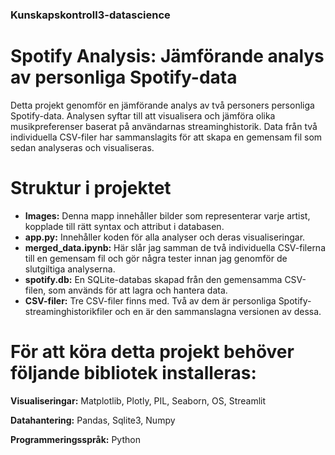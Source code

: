 ### Kunskapskontroll3-datascience

# Spotify Analysis: Jämförande analys av personliga Spotify-data

Detta projekt genomför en jämförande analys av två personers personliga Spotify-data. Analysen syftar till att visualisera och jämföra olika musikpreferenser baserat på användarnas streaminghistorik. Data från två individuella CSV-filer har sammanslagits för att skapa en gemensam fil som sedan analyseras och visualiseras.

# Struktur i projektet

* **Images:** Denna mapp innehåller bilder som representerar varje artist, kopplade till rätt syntax och attribut i databasen.
* **app.py:** Innehåller koden för alla analyser och deras visualiseringar.
* **merged_data.ipynb:** Här slår jag samman de två individuella CSV-filerna till en gemensam fil och gör några tester innan jag genomför de slutgiltiga analyserna.
* **spotify.db:** En SQLite-databas skapad från den gemensamma CSV-filen, som används för att lagra och hantera data.
* **CSV-filer:** Tre CSV-filer finns med. Två av dem är personliga Spotify-streaminghistorikfiler och en är den sammanslagna versionen av dessa.

# För att köra detta projekt behöver följande bibliotek installeras:

**Visualiseringar:** 
Matplotlib, Plotly, PIL, Seaborn, OS, Streamlit

**Datahantering:**
Pandas, Sqlite3, Numpy

**Programmeringsspråk:**
Python
